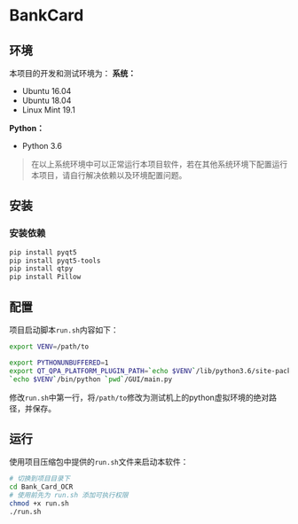 # BankCard
## 环境
本项目的开发和测试环境为：
**系统：**
- Ubuntu 16.04
- Ubuntu 18.04
- Linux Mint 19.1

**Python：**
- Python 3.6

>在以上系统环境中可以正常运行本项目软件，若在其他系统环境下配置运行本项目，请自行解决依赖以及环境配置问题。

## 安装
### 安装依赖
```bash
pip install pyqt5 
pip install pyqt5-tools
pip install qtpy
pip install Pillow
```

## 配置

项目启动脚本`run.sh`内容如下：

```bash
export VENV=/path/to

export PYTHONUNBUFFERED=1
export QT_QPA_PLATFORM_PLUGIN_PATH=`echo $VENV`/lib/python3.6/site-packages/PyQt5/Qt/plugins/platforms
`echo $VENV`/bin/python `pwd`/GUI/main.py
```

修改`run.sh`中第一行，将`/path/to`修改为测试机上的python虚拟环境的绝对路径，并保存。

## 运行

使用项目压缩包中提供的`run.sh`文件来启动本软件：
```bash
# 切换到项目目录下
cd Bank_Card_OCR
# 使用前先为 run.sh 添加可执行权限
chmod +x run.sh
./run.sh
```

